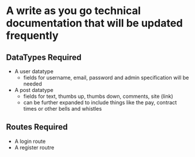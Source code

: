# A write as you go technical documentation that will be updated frequently

## DataTypes Required

* A user datatype
    * fields for username, email, password and admin specification will be needed
* A post datatype
    * fields for text, thumbs up, thumbs down, comments, site (link)
    * can be further expanded to include things like the pay, contract times or other bells and whistles

## Routes Required

* A login route
* A register routre

